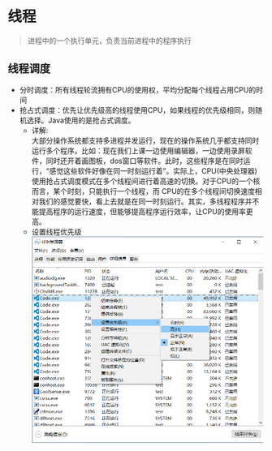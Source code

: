 # 线程

> 进程中的一个执行单元，负责当前进程中的程序执行

## 线程调度

* 分时调度：所有线程轮流拥有CPU的使用权，平均分配每个线程占用CPU的时间
* 抢占式调度：优先让优先级高的线程使用CPU，如果线程的优先级相同，则随机选择。Java使用的是抢占式调度。
  * 详解:  
  大部分操作系统都支持多进程并发运行，现在的操作系统几乎都支持同时运行多个程序。比如：现在我们上课一边使用编辑器，一边使用录屏软件，同时还开着画图板，dos窗口等软件。此时，这些程序是在同时运行，“感觉这些软件好像在同一时刻运行着”。实际上，CPU(中央处理器)使用抢占式调度模式在多个线程间进行着高速的切换。对于CPU的一个核而言，某个时刻，只能执行一个线程，而 CPU的在多个线程间切换速度相对我们的感觉要快，看上去就是在同一时刻运行。其实，多线程程序并不能提高程序的运行速度，但能够提高程序运行效率，让CPU的使用率更高。
  * 设置线程优先级
  ![](../../../img/设置线程优先级.png)

